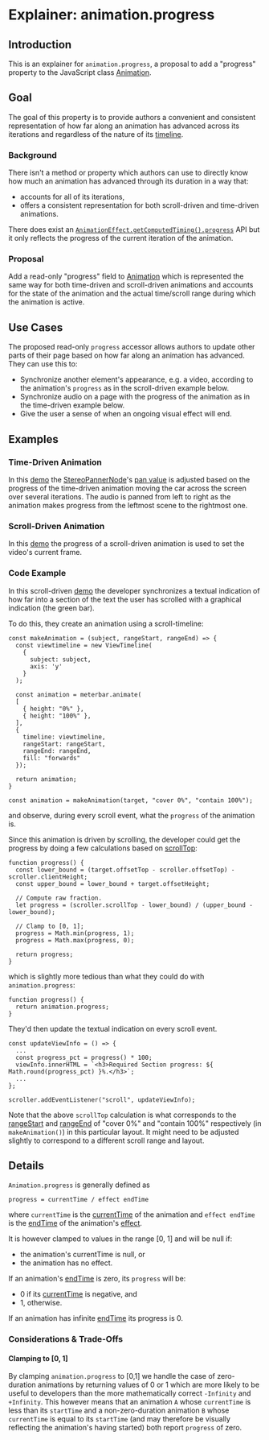 # Explainer: animation.progress

## Introduction
This is an explainer for `animation.progress`, a proposal to add a "progress"
property to the JavaScript class
[Animation](https://developer.mozilla.org/en-US/docs/Web/API/Animation).

## Goal
The goal of this property is to provide authors a convenient and consistent
representation of how far along an animation has advanced across its iterations
and regardless of the nature of its
[timeline](https://developer.mozilla.org/en-US/docs/Web/API/AnimationTimeline).

### Background
There isn't a method or property which authors can use to directly know how much an animation has
advanced through its duration in a way that:
- accounts for all of its iterations,
- offers a consistent representation for both scroll-driven and time-driven
animations.

There does exist an [`AnimationEffect.getComputedTiming().progress`](https://developer.mozilla.org/en-US/docs/Web/API/AnimationEffect/getComputedTiming#progress) API but it only reflects the progress of the current iteration of the animation.

### Proposal
Add a read-only "progress" field to [Animation](https://developer.mozilla.org/en-US/docs/Web/API/Animation)
which is represented the same way for both time-driven and scroll-driven
animations and accounts for the state of the animation and the actual
time/scroll range during which the animation is active.

## Use Cases
The proposed read-only `progress` accessor allows authors to update other parts
of their page based on how far along an animation has advanced. They can use
this to:

- Synchronize another element's appearance, e.g. a video, according to the
animation's `progress` as in the scroll-driven example below.
- Synchronize audio on a page with the progress of the animation as in the
time-driven example below.
- Give the user a sense of when an ongoing visual effect will end.


## Examples

### Time-Driven Animation

In this [demo](https://codepen.io/awogbemila/pen/oNKpXWy)
the [StereoPannerNode](https://developer.mozilla.org/en-US/docs/Web/API/StereoPannerNode)'s
[pan value](https://developer.mozilla.org/en-US/docs/Web/API/StereoPannerNode/pan#value)
is adjusted based on the progress of the time-driven animation moving the car
across the screen over several iterations. The audio is panned from left to right as the animation makes progress from the leftmost scene to the rightmost one.

### Scroll-Driven Animation

In this [demo](https://codepen.io/bramus/pen/BaXwmyZ)
the progress of a scroll-driven animation is used to set the video's current frame.

### Code Example

In this scroll-driven [demo](https://davmila.github.io/demo-animation.progress/sda/index.html)
the developer synchronizes a textual indication of how far into a section of the text
the user has scrolled with a graphical indication (the green bar).

To do this, they create an animation using a scroll-timeline:
```
const makeAnimation = (subject, rangeStart, rangeEnd) => {
  const viewtimeline = new ViewTimeline(
    {
      subject: subject,
      axis: 'y'
    }
  );

  const animation = meterbar.animate(
  [
    { height: "0%" },
    { height: "100%" },
  ],
  {
    timeline: viewtimeline,
    rangeStart: rangeStart,
    rangeEnd: rangeEnd,
    fill: "forwards"
  });

  return animation;
}

const animation = makeAnimation(target, "cover 0%", "contain 100%");
```
and observe, during every scroll event, what the `progress` of the animation is.

Since this animation is driven by scrolling, the developer could get the progress by
doing a few calculations based on [scrollTop](https://developer.mozilla.org/en-US/docs/Web/API/Element/scrollTop):
```
function progress() {
  const lower_bound = (target.offsetTop - scroller.offsetTop) - scroller.clientHeight;
  const upper_bound = lower_bound + target.offsetHeight;

  // Compute raw fraction.
  let progress = (scroller.scrollTop - lower_bound) / (upper_bound - lower_bound);

  // Clamp to [0, 1];
  progress = Math.min(progress, 1);
  progress = Math.max(progress, 0);

  return progress;
}
```
which is slightly more tedious than what they could do with `animation.progress`:
```
function progress() {
  return animation.progress;
}
```
They'd then update the textual indication on every scroll event.
```
const updateViewInfo = () => {
  ...
  const progress_pct = progress() * 100;
  viewInfo.innerHTML = `<h3>Required Section progress: ${ Math.round(progress_pct) }%.</h3>`;
  ...
};

scroller.addEventListener("scroll", updateViewInfo);
```
Note that the above `scrollTop` calculation is what corresponds to the
[rangeStart](https://developer.mozilla.org/en-US/docs/Web/API/Element/animate#rangestart)
and [rangeEnd](https://developer.mozilla.org/en-US/docs/Web/API/Element/animate#rangeend)
of "cover 0%" and "contain 100%" respectively
(in `makeAnimation()`) in this particular layout. It might need to
be adjusted slightly to correspond to a different scroll range and layout.

## Details

`Animation.progress` is generally defined as
```
progress = currentTime / effect endTime
```
where `currentTime` is the [currentTime](https://developer.mozilla.org/en-US/docs/Web/API/Animation/currentTime)
of the animation and `effect endTime` is the [endTime](https://developer.mozilla.org/en-US/docs/Web/API/AnimationEffect/getComputedTiming#endtime) of the animation's [effect](https://developer.mozilla.org/en-US/docs/Web/API/Animation/effect).

It is however clamped to values in the range [0, 1] and will be null if:

- the animation's currentTime is null, or
- the animation has no effect.

If an animation's [endTime](https://developer.mozilla.org/en-US/docs/Web/API/AnimationEffect/getComputedTiming#endtime)
is zero, its `progress` will be:

- 0 if its [currentTime](https://developer.mozilla.org/en-US/docs/Web/API/Animation/currentTime) is negative, and
- 1, otherwise.

If an animation has infinite  [endTime](https://developer.mozilla.org/en-US/docs/Web/API/AnimationEffect/getComputedTiming#endtime)
its progress is 0.

### Considerations & Trade-Offs

#### Clamping to [0, 1]

By clamping `animation.progress` to [0,1] we handle the case of zero-duration 
animations by returning values of 0 or 1 which are more likely to be useful to
developers than the more mathematically correct `-Infinity` and `+Infinity`.
This however means that an animation `A` whose `currentTime` is 
less than its `startTime` and a non-zero-duration animation `B` whose
`currentTime` is equal to its `startTime` (and may therefore be visually 
reflecting the animation's having started) both report `progress` of zero.
